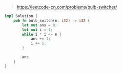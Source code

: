 > https://leetcode-cn.com/problems/bulb-switcher/

``` rust
impl Solution {
    pub fn bulb_switch(n: i32) -> i32 {
        let mut ans = 0;
        let mut i = 1;
        while i * i <= n {
            ans += 1;
            i += 1;
        }
        
        ans
    }
}
```